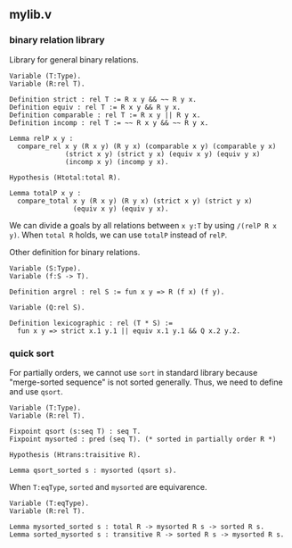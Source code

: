 ## mylib.v

### binary relation library

Library for general binary relations.

```Coq
Variable (T:Type).
Variable (R:rel T).

Definition strict : rel T := R x y && ~~ R y x.
Definition equiv : rel T := R x y && R y x.
Definition comparable : rel T := R x y || R y x.
Definition incomp : rel T := ~~ R x y && ~~ R y x.

Lemma relP x y :
  compare_rel x y (R x y) (R y x) (comparable x y) (comparable y x)
              (strict x y) (strict y x) (equiv x y) (equiv y x)
              (incomp x y) (incomp y x).

Hypothesis (Htotal:total R).

Lemma totalP x y :
  compare_total x y (R x y) (R y x) (strict x y) (strict y x)
                (equiv x y) (equiv y x).
```

We can divide a goals by all relations between `x y:T` by using `/(relP R x y)`.
When `total R` holds, we can use `totalP` instead of `relP`.

Other definition for binary relations.
```Coq
Variable (S:Type).
Variable (f:S -> T).

Definition argrel : rel S := fun x y => R (f x) (f y).

Variable (Q:rel S).

Definition lexicographic : rel (T * S) :=
  fun x y => strict x.1 y.1 || equiv x.1 y.1 && Q x.2 y.2.
```

### quick sort
For partially orders, we cannot use `sort` in standard library because "merge-sorted sequence" is not sorted generally.
Thus, we need to define and use `qsort`.
```Coq
Variable (T:Type).
Variable (R:rel T).

Fixpoint qsort (s:seq T) : seq T.
Fixpoint mysorted : pred (seq T). (* sorted in partially order R *)

Hypothesis (Htrans:traisitive R).

Lemma qsort_sorted s : mysorted (qsort s).
```

When `T:eqType`, `sorted` and `mysorted` are equivarence.
```Coq
Variable (T:eqType).
Variable (R:rel T).

Lemma mysorted_sorted s : total R -> mysorted R s -> sorted R s.
Lemma sorted_mysorted s : transitive R -> sorted R s -> mysorted R s.
```
